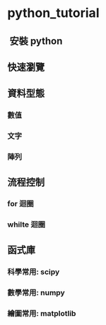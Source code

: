 # python_tutorial

##  安裝 python ##

## 快速瀏覽 ##

## 資料型態 ##

### 數值 ###

### 文字 ###

### 陣列 ###


## 流程控制 ##

### for 迴圈 ###

### whilte 迴圈 ###

## 函式庫 ##

### 科學常用: scipy ###

### 數學常用: numpy ###

### 繪圖常用: matplotlib ###
